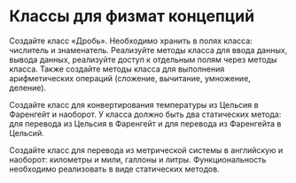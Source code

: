 # Классы для физмат концепций

Создайте класс «Дробь». Необходимо хранить в полях класса: числитель и знаменатель. Реализуйте методы класса для ввода данных, вывода данных, реализуйте доступ к отдельным полям через методы класса. Также создайте методы класса для выполнения арифметических операций (сложение, вычитание, умножение, деление).

Создайте класс для конвертирования температуры из Цельсия в Фаренгейт и наоборот. У класса должно быть два статических метода: для перевода из Цельсия в Фаренгейт и для перевода из Фаренгейта в Цельсий.

Создайте класс для перевода из метрической системы в английскую и наоборот: километры и мили, галлоны и литры. Функциональность необходимо реализовать в виде статических методов.